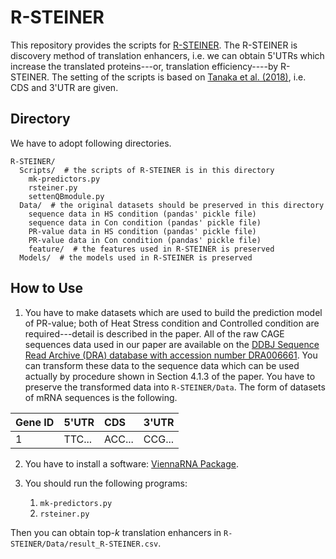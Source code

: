 # R-STEINER

This repository provides the scripts for [R-STEINER](https://ipsj.ixsq.nii.ac.jp/ej/index.php?active_action=repository_view_main_item_detail&page_id=13&block_id=8&item_id=186582&item_no=1).
The R-STEINER is discovery method of translation enhancers, i.e. we can obtain 5'UTRs which increase the translated proteins---or, translation efficiency----by R-STEINER.
The setting of the scripts is based on [Tanaka et al. (2018)](https://ipsj.ixsq.nii.ac.jp/ej/index.php?active_action=repository_view_main_item_detail&page_id=13&block_id=8&item_id=186582&item_no=1), i.e. CDS and 3'UTR are given.


## Directory

We have to adopt following directories.

```
R-STEINER/
  Scripts/  # the scripts of R-STEINER is in this directory
    mk-predictors.py
    rsteiner.py
    settenQBmodule.py
  Data/  # the original datasets should be preserved in this directory
    sequence data in HS condition (pandas' pickle file)
    sequence data in Con condition (pandas' pickle file)
    PR-value data in HS condition (pandas' pickle file)
    PR-value data in Con condition (pandas' pickle file)
    feature/  # the features used in R-STEINER is preserved
  Models/  # the models used in R-STEINER is preserved
```


## How to Use

1. You have to make datasets which are used to build the prediction model of PR-value; both of Heat Stress condition and Controlled condition are required---detail is described in the paper.
All of the raw CAGE sequences data used in our paper are available on the [DDBJ Sequence Read Archive (DRA) database with accession number DRA006661](https://trace.ddbj.nig.ac.jp/DRASearch/submission?acc=DRA006661).
You can transform these data to the sequence data which can be used actually by procedure shown in Section 4.1.3 of the paper.
You have to preserve the transformed data into `R-STEINER/Data`.
The form of datasets of mRNA sequences is the following.

| Gene ID | 5'UTR |  CDS  | 3'UTR |
|:--------|:------|:------|:------|
| 1       |TTC... |ACC... | CCG...|


2. You have to install a software: [ViennaRNA Package](https://www.tbi.univie.ac.at/RNA/).

3. You should run the following programs:
    1. `mk-predictors.py`
    1. `rsteiner.py`

Then you can obtain top-$k$ translation enhancers in `R-STEINER/Data/result_R-STEINER.csv`.
